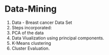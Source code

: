# Data-Mining
1. Data - Breast cancer Data Set
2. Steps incorporated: 
3.    PCA of the data
4.    Data Viualization using principal components.
5.    K-Means clustering
6.    Cluster Evaluation.
